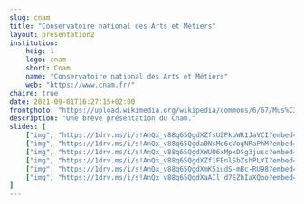 ```yaml
---
slug: cnam
title: "Conservatoire national des Arts et Métiers"
layout: presentation2
institution:
    heig: 1
    logo: cnam
    short: Cnam
    name: "Conservatoire national des Arts et Métiers"
    web: "https://www.cnam.fr/"
chaire: true
date: 2021-09-01T16:27:15+02:00
frontphoto: "https://upload.wikimedia.org/wikipedia/commons/6/67/Mus%C3%A9e_du_Conservatoire_national_des_Arts_et_M%C3%A9tiers_-_panoramio.jpg"
description: "Une brève présentation du Cnam."
slides: [
    ["img", "https://1drv.ms/i/s!AnQx_v88q65QgdXZfsUZPkpWR1JaVCI?embed=1", "Garde"],
    ["img", "https://1drv.ms/i/s!AnQx_v88q65Qgda0NsMo6cVogNRaPhM?embed=1", "Cnam-birdview"],
    ["img", "https://1drv.ms/i/s!AnQx_v88q65QgdXWUO6xMpxDSg3jusc?embed=1", "Cnam"],
    ["img", "https://1drv.ms/i/s!AnQx_v88q65QgdXZf1FEnlSbZshPLYI?embed=1", "EPN"],
    ["img", "https://1drv.ms/i/s!AnQx_v88q65QgdXmK5iudS-mBc-RU98?embed=1", "Cnam-design"],
    ["img", "https://1drv.ms/i/s!AnQx_v88q65QgdXaAIl_d7EZhIaXQoo?embed=1", "Cnam-photos"]
]
---
```

&nbsp;